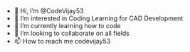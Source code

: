 - 👋 Hi, I’m @CodeVijay53
- 👀 I’m interested in Coding Learning for CAD Development
- 🌱 I’m currently learning how to code
- 💞️ I’m looking to collaborate on all fields
- 📫 How to reach me codevijay53

<!---
CodeVijay53/CodeVijay53 is a ✨ special ✨ repository because its `README.md` (this file) appears on your GitHub profile.
You can click the Preview link to take a look at your changes.
--->
